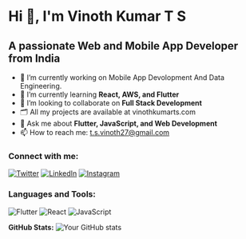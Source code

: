 # Hi 👋, I'm Vinoth Kumar T S

## A passionate Web and Mobile App Developer from India 

- 🔭 I’m currently working on Mobile App Devolopment And Data Engineering.
- 🌱 I’m currently learning **React, AWS, and Flutter**
- 👯 I’m looking to collaborate on **Full Stack Development**
- 🗂 All my projects are available at vinothkumarts.com
- 💬 Ask me about **Flutter, JavaScript, and Web Development**
- 📫 How to reach me: t.s.vinoth27@gmail.com

### Connect with me:
[![Twitter](https://img.shields.io/badge/Twitter-1DA1F2?style=for-the-badge&logo=twitter&logoColor=white)](https://twitter.com/your_twitter)
[![LinkedIn](https://img.shields.io/badge/LinkedIn-0A66C2?style=for-the-badge&logo=linkedin&logoColor=white)](https://linkedin.com/in/your_linkedin)
[![Instagram](https://img.shields.io/badge/Instagram-E4405F?style=for-the-badge&logo=instagram&logoColor=white)](https://instagram.com/your_instagram)

### Languages and Tools:
![Flutter](https://img.shields.io/badge/Flutter-02569B?style=for-the-badge&logo=flutter&logoColor=white)
![React](https://img.shields.io/badge/React-20232A?style=for-the-badge&logo=react&logoColor=61DAFB)
![JavaScript](https://img.shields.io/badge/JavaScript-F7DF1E?style=for-the-badge&logo=javascript&logoColor=black)

**GitHub Stats:**
![Your GitHub stats](https://github-readme-stats.vercel.app/api?username=iamVinothKumar27&show_icons=true&theme=radical)
